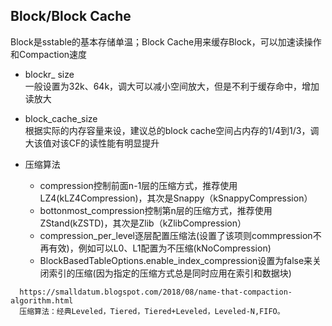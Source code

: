 ## Block/Block Cache  
Block是sstable的基本存储单温；Block Cache用来缓存Block，可以加速读操作和Compaction速度

- blockr_ size  
一般设置为32k、64k，调大可以减小空间放大，但是不利于缓存命中，增加读放大

- block_cache_size  
根据实际的内存容量来设，建议总的block cache空间占内存的1/4到1/3，调大该值对该CF的读性能有明显提升

- 压缩算法
  - compression控制前面n-1层的压缩方式，推荐使用LZ4(kLZ4Compression)，其次是Snappy（kSnappyCompression）
  - bottonmost_compression控制第n层的压缩方式，推荐使用ZStand(kZSTD)，其次是Zlib（kZlibCompression）
  - compression_per_level逐层配置压缩法(设置了该项则commpression不再有效)，例如可以L0、L1配置为不压缩(kNoCompression)
  - BlockBasedTableOptions.enable_index_compression设置为false来关闭索引的压缩(因为指定的压缩方式总是同时应用在索引和数据块)

```
  https://smalldatum.blogspot.com/2018/08/name-that-compaction-algorithm.html
  压缩算法：经典Leveled，Tiered，Tiered+Leveled，Leveled-N,FIFO。
```
